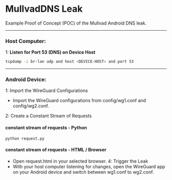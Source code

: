 # MullvadDNS Leak

Example Proof of Concept (POC) of the Mullvad Android DNS leak.

---

### Host Computer:

1: **Listen for Port 53 (DNS) on Device Host**

```sh
tcpdump -i br-lan udp and host <DEVICE-HOST> and port 53
```

---

### Android Device:

1: Import the WireGuard Configurations

- Import the WireGuard configurations from config/wg1.conf and config/wg2.conf.

2: Create a Constant Stream of Requests

#### constant stream of requests - Python

```
python request.py
```

#### constant stream of requests - HTML / Browser

- Open request.html in your selected browser.
  4: Trigger the Leak
- With your host computer listening for changes, open the WireGuard app on your Android device and switch between wg1.conf to wg2.conf.
